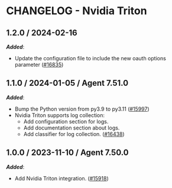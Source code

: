 # CHANGELOG - Nvidia Triton

<!-- towncrier release notes start -->

## 1.2.0 / 2024-02-16

***Added***:

* Update the configuration file to include the new oauth options parameter ([#16835](https://github.com/DataDog/integrations-core/pull/16835))

## 1.1.0 / 2024-01-05 / Agent 7.51.0

***Added***:

* Bump the Python version from py3.9 to py3.11 ([#15997](https://github.com/DataDog/integrations-core/pull/15997))
* Nvidia Triton supports log collection:
  - Add configuration section for logs.
  - Add documentation section about logs.
  - Add classifier for log collection. ([#16438](https://github.com/DataDog/integrations-core/pull/16438))

## 1.0.0 / 2023-11-10 / Agent 7.50.0

***Added***:

* Add Nvidia Triton integration. ([#15918](https://github.com/DataDog/integrations-core/pull/15918))
